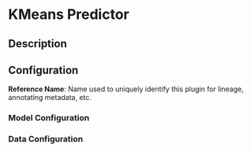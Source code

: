
# KMeans Predictor

## Description

## Configuration
**Reference Name**: Name used to uniquely identify this plugin for lineage, annotating metadata, etc.

### Model Configuration

### Data Configuration